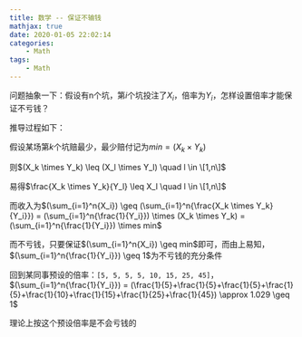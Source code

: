 ```yaml
---
title: 数学 -- 保证不输钱
mathjax: true
date: 2020-01-05 22:02:14
categories:
    - Math
tags:
    - Math
---
```


问题抽象一下：假设有n个坑，第$i$个坑投注了$X_i$，倍率为$Y_i$，怎样设置倍率才能保证不亏钱？

推导过程如下：

假设某场第$k$个坑赔最少，最少赔付记为$min = (X_k \times Y_k)$

则$(X_k \times Y_k) \leq (X_l \times Y_l) \quad l \in \[1,n\]$

易得$\frac{X_k \times Y_k}{Y_l} \leq X_l \quad l \in \[1,n\]$

而收入为$(\sum_{i=1}^n{X_i}) \geq (\sum_{i=1}^n{\frac{X_k \times Y_k}{Y_i}}) = (\sum_{i=1}^n{\frac{1}{Y_i}}) \times (X_k \times Y_k) = (\sum_{i=1}^n{\frac{1}{Y_i}}) \times min$

而不亏钱，只要保证$(\sum_{i=1}^n{X_i}) \geq min$即可，而由上易知，$(\sum_{i=1}^n{\frac{1}{Y_i}}) \geq 1$为不亏钱的充分条件

回到某同事预设的倍率：`[5, 5, 5, 5, 10, 15, 25, 45]`，$(\sum_{i=1}^n{\frac{1}{Y_i}}) = (\frac{1}{5}+\frac{1}{5}+\frac{1}{5}+\frac{1}{5}+\frac{1}{10}+\frac{1}{15}+\frac{1}{25}+\frac{1}{45}) \approx 1.029 \geq 1$

理论上按这个预设倍率是不会亏钱的

<!-- more -->